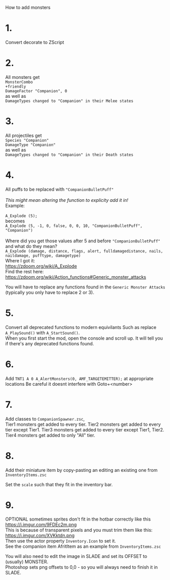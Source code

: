 How to add monsters

# 1.
Convert decorate to ZScript

# 2.
All monsters get<br>
`MonsterCombo`<br>
`+friendly`<br>
`DamageFactor "Companion", 0`<br>
as well as<br>
`DamageTypes changed to "Companion" in their Melee states`

# 3.
All projectiles get<br>
`Species "Companion"`<br>
`DamageType "Companion"`<br>
as well as<br>
`DamageTypes changed to "Companion" in their Death states`

# 4.
All puffs to be replaced with `"CompanionBulletPuff"`<br>
<br>
_This might mean altering the function to explicity add it in!_<br>
Example:<br><br>
`A_Explode (5);`
<br>becomes<br>
`A_Explode (5, -1, 0, false, 0, 0, 10, "CompanionBulletPuff", "Companion")`<br><br>
Where did you get those values after 5 and before `"CompanionBulletPuff"` and what do they mean?<br>
`A_Explode (damage, distance, flags, alert, fulldamagedistance, nails, naildamage, pufftype, damagetype)`<br>
Where I got it:<br>
https://zdoom.org/wiki/A_Explode<br>
Find the rest here:<br>
https://zdoom.org/wiki/Action_functions#Generic_monster_attacks<br>

You will have to replace any functions found in the `Generic Monster Attacks`<br>
(typically you only have to replace 2 or 3).

# 5.
Convert all deprecated functions to modern equivilants
Such as replace `A_PlaySound()` with `A_StartSound()`.<br>
When you first start the mod, open the console and scroll up.
It will tell you if there's any deprecated functions found.

# 6.
Add `TNT1 A 0 A_AlertMonsters(0, AMF_TARGETEMITTER);` at appropriate locations
Be careful it doesnt interfere with Goto+&lt;number&gt;

# 7.
Add classes to `CompanionSpawner.zsc`,<br>
Tier1 monsters get added to every tier.
Tier2 monsters get added to every tier except Tier1.
Tier3 monsters get added to every tier except Tier1, Tier2.
Tier4 monsters get added to only "All" tier.

# 8.
Add their miniature item by copy-pasting an editing an existing one
from `InventoryItems.zsc`

Set the `scale` such that they fit in the inventory bar.

# 9.
OPTIONAL sometimes sprites don't fit in the hotbar correctly like this<br>
https://i.imgur.com/9FDEc2m.png<br>
This is because of transparent pixels and you must trim them like this:<br>
https://i.imgur.com/XVKktdn.png<br>
Then use the actor property `Inventory.Icon` to set it.<br>
See the companion item AfritItem as an example from `InventoryItems.zsc`

You will also need to edit the image in SLADE and set its OFFSET to (usually) MONSTER.<br>
Photoshop sets png offsets to 0,0 - so you will always need to finish it in SLADE.